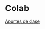 # Colab

[Apuntes de clase](https://github.com/MET4OP-UBA/MET4OP/raw/master/clases/computacion/Tema_00/colab/colab.pdf)

